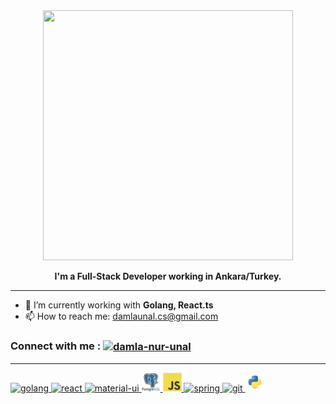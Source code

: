 <div align="center"><img src="https://i.giphy.com/media/MeJgB3yMMwIaHmKD4z/giphy.webp" height="400" width="400"/> 





**I'm a Full-Stack Developer working in Ankara/Turkey.**

</div>

---
 - 🔭 I’m currently working with **Golang, React.ts**
 - 📫 How to reach me: damlaunal.cs@gmail.com
 
<h3 align="left">Connect with me : <a href="https://linkedin.com/in/damla-nur-unal" target="blank" rel=”noopener”><img align="center" src="https://velanovascular.com/wp-content/uploads/2020/06/LinkedIn.png" alt="damla-nur-unal" height="30" width="30" /></a>
 </h3>

 
---
<p align="left"> 
<a href="hhttps://go.dev/" target="_blank" rel=”noopener”> <img src="https://go.dev/blog/go-brand/Go-Logo/PNG/Go-Logo_Blue.png" alt="golang" width="40" height="40"/> </a> 
<a href="https://reactjs.org/" target="_blank" rel=”noopener”> <img src="https://upload.wikimedia.org/wikipedia/commons/thumb/4/47/React.svg/1200px-React.svg.png" alt="react" width="33" height="30"/> </a> 
<a href="https://material-ui.com/" target="_blank" rel=”noopener”> <img src="https://seeklogo.com/images/M/material-ui-logo-5BDCB9BA8F-seeklogo.com.png" alt="material-ui" width="26" height="26"/> </a>
<a href="https://www.postgresql.org" target="_blank" rel=”noopener”> <img src="https://raw.githubusercontent.com/devicons/devicon/master/icons/postgresql/postgresql-original-wordmark.svg" alt="postgresql" width="30" height="30"/> </a>
<a href="https://developer.mozilla.org/en-US/docs/Web/JavaScript" target="_blank" rel=”noopener”> <img src="https://raw.githubusercontent.com/devicons/devicon/master/icons/javascript/javascript-original.svg" alt="javascript" width="30" height="30"/> </a> 
<a href="https://spring.io/projects/spring-boot" target="_blank" rel=”noopener”> <img src="https://miro.medium.com/max/600/1*gxXLMIuJDHCH7fwIgEP1cg.png" alt="spring" width="50" height="30"/> </a> 
<a href="https://git-scm.com/" target="_blank" rel=”noopener”> <img src="https://www.vectorlogo.zone/logos/git-scm/git-scm-icon.svg" alt="git" width="30" height="30"/> </a>
<a href="https://www.python.org/" target="_blank" rel=”noopener”> <img alt="Python" width="30" height="30" src="https://raw.githubusercontent.com/github/explore/80688e429a7d4ef2fca1e82350fe8e3517d3494d/topics/python/python.png" /> </a>


<!--
**damla-unal/damla-unal** is a ✨ _special_ ✨ repository because its `README.md` (this file) appears on your GitHub profile.

Here are some ideas to get you started:


- 🌱 I’m currently learning ...
- 👯 I’m looking to collaborate on ...
- 🤔 I’m looking for help with ...
- 💬 Ask me about ...
- 📫 How to reach me: ...
- 😄 Pronouns: ...
- ⚡ Fun fact: ...
-->
